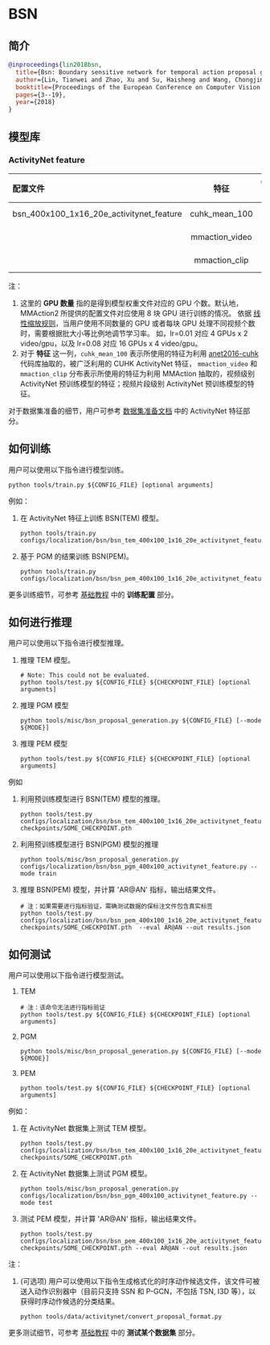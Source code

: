 # BSN

## 简介

<!-- [ALGORITHM] -->

```BibTeX
@inproceedings{lin2018bsn,
  title={Bsn: Boundary sensitive network for temporal action proposal generation},
  author={Lin, Tianwei and Zhao, Xu and Su, Haisheng and Wang, Chongjing and Yang, Ming},
  booktitle={Proceedings of the European Conference on Computer Vision (ECCV)},
  pages={3--19},
  year={2018}
}
```

## 模型库

### ActivityNet feature

| 配置文件                                 |      特征      | GPU 数量 | 预训练 | AR@100 |  AUC  | GPU 显存占用 (M) |     迭代时间 (s)      |                                                                                                                                                                                   ckpt                                                                                                                                                                                    |                                                                                                                                                                 log                                                                                                                                                                 |                                                                                                                                                                       json                                                                                                                                                                       |
| :--------------------------------------- | :------------: | :------: | :----: | :----: | :---: | :--------------: | :-------------------: | :-----------------------------------------------------------------------------------------------------------------------------------------------------------------------------------------------------------------------------------------------------------------------------------------------------------------------------------------------------------------------: | :---------------------------------------------------------------------------------------------------------------------------------------------------------------------------------------------------------------------------------------------------------------------------------------------------------------------------------: | :----------------------------------------------------------------------------------------------------------------------------------------------------------------------------------------------------------------------------------------------------------------------------------------------------------------------------------------------: |
| bsn_400x100_1x16_20e_activitynet_feature | cuhk_mean_100  |    1     |  None  | 74.66  | 66.45 | 41(TEM)+25(PEM)  | 0.074(TEM)+0.036(PEM) | [ckpt_tem](https://download.openmmlab.com/mmaction/localization/bsn/bsn_tem_400x100_1x16_20e_activitynet_feature/bsn_tem_400x100_1x16_20e_activitynet_feature_20200619-cd6accc3.pth) [ckpt_pem](https://download.openmmlab.com/mmaction/localization/bsn/bsn_pem_400x100_1x16_20e_activitynet_feature/bsn_pem_400x100_1x16_20e_activitynet_feature_20210203-1c27763d.pth) | [log_tem](https://download.openmmlab.com/mmaction/localization/bsn/bsn_tem_400x100_1x16_20e_activitynet_feature/bsn_tem_400x100_1x16_20e_activitynet_feature.log) [log_pem](https://download.openmmlab.com/mmaction/localization/bsn/bsn_pem_400x100_1x16_20e_activitynet_feature/bsn_pem_400x100_1x16_20e_activitynet_feature.log) | [json_tem](https://download.openmmlab.com/mmaction/localization/bsn/bsn_tem_400x100_1x16_20e_activitynet_feature/bsn_tem_400x100_1x16_20e_activitynet_feature.log.json)  [json_pem](https://download.openmmlab.com/mmaction/localization/bsn/bsn_pem_400x100_1x16_20e_activitynet_feature/bsn_pem_400x100_1x16_20e_activitynet_feature.log.json) |
|                                          | mmaction_video |    1     |  None  | 74.93  | 66.74 | 41(TEM)+25(PEM)  | 0.074(TEM)+0.036(PEM) |           [ckpt_tem](https://download.openmmlab.com/mmaction/localization/bsn/bsn_tem_400x100_1x16_20e_mmaction_video/bsn_tem_400x100_1x16_20e_mmaction_video_20200809-ad6ec626.pth) [ckpt_pem](https://download.openmmlab.com/mmaction/localization/bsn/bsn_pem_400x100_1x16_20e_mmaction_video/bsn_pem_400x100_1x16_20e_mmaction_video_20200809-aa861b26.pth)           |  [log_tem](https://download.openmmlab.com/mmaction/localization/bsn/bsn_tem_400x100_1x16_20e_mmaction_video/bsn_tem_400x100_1x16_20e_mmaction_video_20200809.log) [log_pem](https://download.openmmlab.com/mmaction/localization/bsn/bsn_pem_400x100_1x16_20e_mmaction_video/bsn_pem_400x100_1x16_20e_mmaction_video_20200809.log)  |      [json_tem](https://download.openmmlab.com/mmaction/localization/bsn/bsn_tem_400x100_1x16_20e_mmaction_video/bsn_tem_400x100_1x16_20e_mmaction_video_20200809.json) [json_pem](https://download.openmmlab.com/mmaction/localization/bsn/bsn_pem_400x100_1x16_20e_mmaction_video/bsn_pem_400x100_1x16_20e_mmaction_video_20200809.json)       |
|                                          | mmaction_clip  |    1     |  None  | 75.19  | 66.81 | 41(TEM)+25(PEM)  | 0.074(TEM)+0.036(PEM) |             [ckpt_tem](https://download.openmmlab.com/mmaction/localization/bsn/bsn_tem_400x100_1x16_20e_mmaction_clip/bsn_tem_400x100_1x16_20e_mmaction_clip_20200809-0a563554.pth) [ckpt_pem](https://download.openmmlab.com/mmaction/localization/bsn/bsn_pem_400x100_1x16_20e_mmaction_clip/bsn_pem_400x100_1x16_20e_mmaction_clip_20200809-e32f61e6.pth)             |    [log_tem](https://download.openmmlab.com/mmaction/localization/bsn/bsn_tem_400x100_1x16_20e_mmaction_clip/bsn_tem_400x100_1x16_20e_mmaction_clip_20200809.log) [log_pem](https://download.openmmlab.com/mmaction/localization/bsn/bsn_pem_400x100_1x16_20e_mmaction_clip/bsn_pem_400x100_1x16_20e_mmaction_clip_20200809.log)    |        [json_tem](https://download.openmmlab.com/mmaction/localization/bsn/bsn_tem_400x100_1x16_20e_mmaction_clip/bsn_tem_400x100_1x16_20e_mmaction_clip_20200809.json) [json_pem](https://download.openmmlab.com/mmaction/localization/bsn/bsn_pem_400x100_1x16_20e_mmaction_clip/bsn_pem_400x100_1x16_20e_mmaction_clip_20200809.json)         |

注：

1. 这里的 **GPU 数量** 指的是得到模型权重文件对应的 GPU 个数。默认地，MMAction2 所提供的配置文件对应使用 8 块 GPU 进行训练的情况。
   依据 [线性缩放规则](https://arxiv.org/abs/1706.02677)，当用户使用不同数量的 GPU 或者每块 GPU 处理不同视频个数时，需要根据批大小等比例地调节学习率。
   如，lr=0.01 对应 4 GPUs x 2 video/gpu，以及 lr=0.08 对应 16 GPUs x 4 video/gpu。
2. 对于 **特征** 这一列，`cuhk_mean_100` 表示所使用的特征为利用 [anet2016-cuhk](https://github.com/yjxiong/anet2016-cuhk) 代码库抽取的，被广泛利用的 CUHK ActivityNet 特征，
   `mmaction_video` 和 `mmaction_clip` 分布表示所使用的特征为利用 MMAction 抽取的，视频级别 ActivityNet 预训练模型的特征；视频片段级别 ActivityNet 预训练模型的特征。

对于数据集准备的细节，用户可参考 [数据集准备文档](/docs_zh_CN/data_preparation.md) 中的 ActivityNet 特征部分。

## 如何训练

用户可以使用以下指令进行模型训练。

```shell
python tools/train.py ${CONFIG_FILE} [optional arguments]
```

例如：

1. 在 ActivityNet 特征上训练 BSN(TEM) 模型。

   ```shell
   python tools/train.py configs/localization/bsn/bsn_tem_400x100_1x16_20e_activitynet_feature.py
   ```

2. 基于 PGM 的结果训练 BSN(PEM)。

   ```shell
   python tools/train.py configs/localization/bsn/bsn_pem_400x100_1x16_20e_activitynet_feature.py
   ```

更多训练细节，可参考 [基础教程](/docs_zh_CN/getting_started.md#%E8%AE%AD%E7%BB%83%E9%85%8D%E7%BD%AE) 中的 **训练配置** 部分。

## 如何进行推理

用户可以使用以下指令进行模型推理。

1. 推理 TEM 模型。

   ```shell
   # Note: This could not be evaluated.
   python tools/test.py ${CONFIG_FILE} ${CHECKPOINT_FILE} [optional arguments]
   ```

2. 推理 PGM 模型

   ```shell
   python tools/misc/bsn_proposal_generation.py ${CONFIG_FILE} [--mode ${MODE}]
   ```

3. 推理 PEM 模型

   ```shell
   python tools/test.py ${CONFIG_FILE} ${CHECKPOINT_FILE} [optional arguments]
   ```

例如

1. 利用预训练模型进行 BSN(TEM) 模型的推理。

   ```shell
   python tools/test.py configs/localization/bsn/bsn_tem_400x100_1x16_20e_activitynet_feature.py checkpoints/SOME_CHECKPOINT.pth
   ```

2. 利用预训练模型进行 BSN(PGM) 模型的推理

   ```shell
   python tools/misc/bsn_proposal_generation.py configs/localization/bsn/bsn_pgm_400x100_activitynet_feature.py --mode train
   ```

3. 推理 BSN(PEM) 模型，并计算 'AR@AN' 指标，输出结果文件。

   ```shell
   # 注：如果需要进行指标验证，需确测试数据的保标注文件包含真实标签
   python tools/test.py configs/localization/bsn/bsn_pem_400x100_1x16_20e_activitynet_feature.py  checkpoints/SOME_CHECKPOINT.pth  --eval AR@AN --out results.json
   ```

## 如何测试

用户可以使用以下指令进行模型测试。

1. TEM

   ```shell
   # 注：该命令无法进行指标验证
   python tools/test.py ${CONFIG_FILE} ${CHECKPOINT_FILE} [optional arguments]
   ```

2. PGM

   ```shell
   python tools/misc/bsn_proposal_generation.py ${CONFIG_FILE} [--mode ${MODE}]
   ```

3. PEM

   ```shell
   python tools/test.py ${CONFIG_FILE} ${CHECKPOINT_FILE} [optional arguments]
   ```

例如：

1. 在 ActivityNet 数据集上测试 TEM 模型。

   ```shell
   python tools/test.py configs/localization/bsn/bsn_tem_400x100_1x16_20e_activitynet_feature.py checkpoints/SOME_CHECKPOINT.pth
   ```

2. 在 ActivityNet 数据集上测试 PGM 模型。

   ```shell
   python tools/misc/bsn_proposal_generation.py configs/localization/bsn/bsn_pgm_400x100_activitynet_feature.py --mode test
   ```

3. 测试 PEM 模型，并计算 'AR@AN' 指标，输出结果文件。

   ```shell
   python tools/test.py configs/localization/bsn/bsn_pem_400x100_1x16_20e_activitynet_feature.py checkpoints/SOME_CHECKPOINT.pth --eval AR@AN --out results.json
   ```

注：

1. (可选项) 用户可以使用以下指令生成格式化的时序动作候选文件，该文件可被送入动作识别器中（目前只支持 SSN 和 P-GCN，不包括 TSN, I3D 等），以获得时序动作候选的分类结果。

   ```shell
   python tools/data/activitynet/convert_proposal_format.py
   ```

更多测试细节，可参考 [基础教程](/docs_zh_CN/getting_started.md#%E6%B5%8B%E8%AF%95%E6%9F%90%E4%B8%AA%E6%95%B0%E6%8D%AE%E9%9B%86) 中的 **测试某个数据集** 部分。

